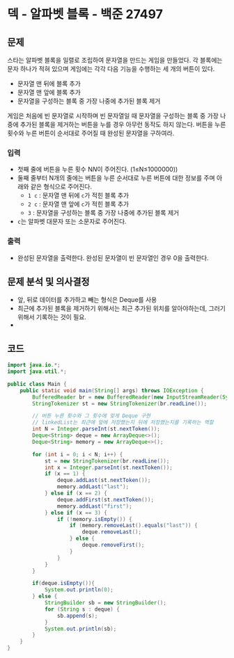 # 덱 - 알파벳 블록 - 백준 27497
## 문제
스타는 알파벳 블록을 일렬로 조립하여 문자열을 만드는 게임을 만들었다. 각 블록에는 문자 하나가 적혀 있으며 게임에는 각각 다음 기능을 수행하는 세 개의 버튼이 있다.

- 문자열 맨 뒤에 블록 추가
- 문자열 맨 앞에 블록 추가
- 문자열을 구성하는 블록 중 가장 나중에 추가된 블록 제거

게임은 처음에 빈 문자열로 시작하며 빈 문자열일 때 문자열을 구성하는 블록 중 가장 나중에 추가된 블록을 제거하는 버튼을 누를 경우 아무런 동작도 하지 않는다. 버튼을 누른 횟수와 누른 버튼이 순서대로 주어질 때 완성된 문자열을 구하여라.

### 입력
- 첫째 줄에 버튼을 누른 횟수 N$N$이 주어진다. (1≤N≤1000000)) 
- 둘째 줄부터 N개의 줄에는 버튼을 누른 순서대로 누른 버튼에 대한 정보를 주며 아래와 같은 형식으로 주어진다.
	- `1 c` : 문자열 맨 뒤에 `c`가 적힌 블록 추가
	- `2 c` : 문자열 맨 앞에 `c`가 적힌 블록 추가
	- `3` : 문자열을 구성하는 블록 중 가장 나중에 추가된 블록 제거
- `c`는 알파벳 대문자 또는 소문자로 주어진다.
### 출력
- 완성된 문자열을 출력한다. 완성된 문자열이 빈 문자열인 경우 0을 출력한다.

## 문제 분석 및 의사결정
- 앞, 뒤로 데이터를 추가하고 빼는 형식은 Deque를 사용
- 최근에 추가된 블록을 제거하기 위해서는 최근 추가된 위치를 알아야하는데, 그러기 위해서 기록하는 것이 필요.
- 

## 코드
```java
import java.io.*;
import java.util.*;

public class Main {
    public static void main(String[] args) throws IOException {
        BufferedReader br = new BufferedReader(new InputStreamReader(System.in));
        StringTokenizer st = new StringTokenizer(br.readLine());

        // 버튼 누른 횟수와 그 횟수에 맞게 Deque 구현
        // linkedList는 최근에 앞에 저장했는지 뒤에 저장했는지를 기록하는 역할
        int N = Integer.parseInt(st.nextToken());
        Deque<String> deque = new ArrayDeque<>();
        Deque<String> memory = new ArrayDeque<>();

        for (int i = 0; i < N; i++) {
            st = new StringTokenizer(br.readLine());
            int x = Integer.parseInt(st.nextToken());
            if (x == 1) {
                deque.addLast(st.nextToken());
                memory.addLast("last");
            } else if (x == 2) {
                deque.addFirst(st.nextToken());
                memory.addLast("first");
            } else if (x == 3) {
                if (!memory.isEmpty()) {
                    if (memory.removeLast().equals("last")) {
                        deque.removeLast();
                    } else {
                        deque.removeFirst();
                    }
                }
            }
        }

        if(deque.isEmpty()){
            System.out.println(0);
        } else {
            StringBuilder sb = new StringBuilder();
            for (String s : deque) {
                sb.append(s);
            }
            System.out.println(sb);
        }
    }
}
```